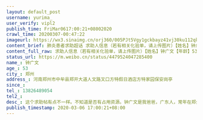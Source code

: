 ```yaml
---
layout: default_post
username: yurima_
user_verify: vipl2
publish_time: FriMar0617:00:21+08002020
crawl_time: 20200307-00:47:22
imageurl: https://wx3.sinaimg.cn/orj360/005PJt5Vgy1gckbayz41vj30ku112qkq.jpg,https://wx2.sinaimg.cn/orj360/005PJt5Vgy1gckbb7o38qj30u01syn13.jpg
content_brief: 肺炎患者求助超话 求助人信息（若有相关化验单，请上传图片）【姓名】钟广文【年龄】53【所在城市】郑州【所在小区、社区】河南郑州市中牟县郑开大道人文路叉口方特假日酒店方特家园保安岗亭【联系方式】138 2648 9054【病情描述】这个求助帖有点不一样。不知道是否有占用资源。钟广文是我爸 ...全文
content_full_raw: 求助人信息（若有相关化验单，请上传图片）【姓名】钟广文【年龄】53【所在城市】郑州【所在小区、社区】河南郑州市中牟县郑开大道人文路叉口方特假日酒店方特家园保安岗亭【联系方式】●●●【病情描述】这个求助帖有点不一样。不知道是否有占用资源。钟广文是我爸爸，广东人，常年在郑州工作，是一名厨师，多年来少有回家。年后几天，我父亲的同事发烧咳嗽，我父亲送同事去医院，同事被确诊是肺炎后，我的父亲也被隔离在医院，留院观察。在他隔离期间，我们每天保持着联系。十多天后，也是2月16后，我就跟他断了联系。我们再也没有了联系，微信联系不上，电话没有停机却一直没有人接。我从来没有想过有一天会和父亲失联，所以我对他在郑州所掌握的信息也所知甚少。在失联期间，我也没有接到一个医院，或者我父亲同事的电话。我也不知道现在该怎么办，父亲在离我这么远的地方隔离很多天后开始失联。我不知道他现在是否平安，不知道他为什么这么多天不联系家里，我连他在哪家医院都不知道。不得不让人担心。我希望我可以从网络获得更多消息，如果有郑州的网友愿意帮忙查询我父亲的消息，他现在在哪，他是否安全的话，或者其他有关我父亲的消息，我实在太感谢了。下图两张为我父亲和我通话时的照片。爸爸你在哪里。
status_url: https://m.weibo.cn/status/4479524047285400
name_: 钟广文
age_: 53
city_: 郑州
address_: 河南郑州市中牟县郑开大道人文路叉口方特假日酒店方特家园保安岗亭
since_: 
tel_: 13826489054
tel2_: 
desc_: 这个求助帖有点不一样。不知道是否有占用资源。钟广文是我爸爸，广东人，常年在郑州工作，是一名厨师，多年来少有回家。年后几天，我父亲的同事发烧咳嗽，我父亲送同事去医院，同事被确诊是肺炎后，我的父亲也被隔离在医院，留院观察。在他隔离期间，我们每天保持着联系。十多天后，也是2月16后，我就跟他断了联系。我们再也没有了联系，微信联系不上，电话没有停机却一直没有人接。我从来没有想过有一天会和父亲失联，所以我对他在郑州所掌握的信息也所知甚少。在失联期间，我也没有接到一个医院，或者我父亲同事的电话。我也不知道现在该怎么办，父亲在离我这么远的地方隔离很多天后开始失联。我不知道他现在是否平安，不知道他为什么这么多天不联系家里，我连他在哪家医院都不知道。不得不让人担心。我希望我可以从网络获得更多消息，如果有郑州的网友愿意帮忙查询我父亲的消息，他现在在哪，他是否安全的话，或者其他有关我父亲的消息，我实在太感谢了。下图两张为我父亲和我通话时的照片。爸爸你在哪里。
publish_timestamp: 2020-03-06 17:00:21+08:00
---
```

